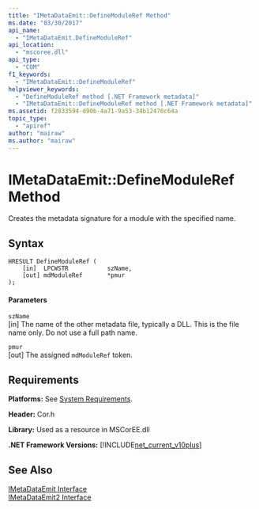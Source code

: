```yaml
---
title: "IMetaDataEmit::DefineModuleRef Method"
ms.date: "03/30/2017"
api_name: 
  - "IMetaDataEmit.DefineModuleRef"
api_location: 
  - "mscoree.dll"
api_type: 
  - "COM"
f1_keywords: 
  - "IMetaDataEmit::DefineModuleRef"
helpviewer_keywords: 
  - "DefineModuleRef method [.NET Framework metadata]"
  - "IMetaDataEmit::DefineModuleRef method [.NET Framework metadata]"
ms.assetid: f2833594-d90b-4a71-9a53-34b12470c64a
topic_type: 
  - "apiref"
author: "mairaw"
ms.author: "mairaw"
---
```

# IMetaDataEmit::DefineModuleRef Method
Creates the metadata signature for a module with the specified name.  
  
## Syntax  
  
```  
HRESULT DefineModuleRef (     
    [in]  LPCWSTR           szName,   
    [out] mdModuleRef       *pmur   
);  
```  
  
#### Parameters  
 `szName`  
 [in] The name of the other metadata file, typically a DLL. This is the file name only. Do not use a full path name.  
  
 `pmur`  
 [out] The assigned `mdModuleRef` token.  
  
## Requirements  
 **Platforms:** See [System Requirements](../../../../docs/framework/get-started/system-requirements.md).  
  
 **Header:** Cor.h  
  
 **Library:** Used as a resource in MSCorEE.dll  
  
 **.NET Framework Versions:** [!INCLUDE[net_current_v10plus](../../../../includes/net-current-v10plus-md.md)]  
  
## See Also  
 [IMetaDataEmit Interface](../../../../docs/framework/unmanaged-api/metadata/imetadataemit-interface.md)  
 [IMetaDataEmit2 Interface](../../../../docs/framework/unmanaged-api/metadata/imetadataemit2-interface.md)
